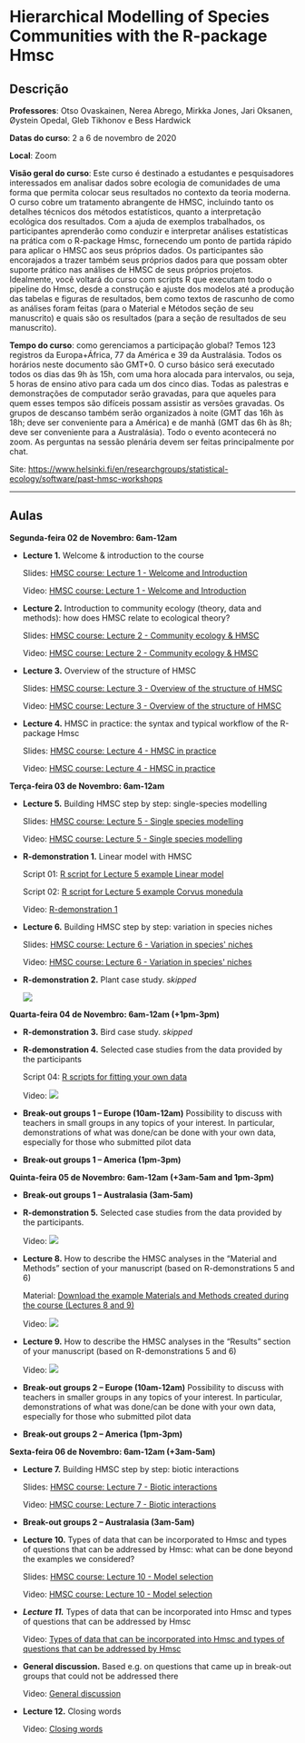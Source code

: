 # **Hierarchical Modelling of Species Communities with the R-package Hmsc**

## Descrição

**Professores**: Otso Ovaskainen, Nerea Abrego, Mirkka Jones, Jari Oksanen, Øystein Opedal, Gleb Tikhonov e Bess Hardwick

**Datas do curso**: 2 a 6 de novembro de 2020

**Local**: Zoom

**Visão geral do curso**: Este curso é destinado a estudantes e pesquisadores interessados em analisar dados sobre ecologia de comunidades de uma forma que permita colocar seus resultados no contexto da teoria moderna. O curso cobre um tratamento abrangente de HMSC, incluindo tanto os detalhes técnicos dos métodos estatísticos, quanto a interpretação ecológica dos resultados. Com a ajuda de exemplos trabalhados, os participantes aprenderão como conduzir e interpretar análises estatísticas na prática com o R-package Hmsc, fornecendo um ponto de partida rápido para aplicar o HMSC aos seus próprios dados. Os participantes são encorajados a trazer também seus próprios dados para que possam obter suporte prático nas análises de HMSC de seus próprios projetos. Idealmente, você voltará do curso com scripts R que executam todo o pipeline do Hmsc, desde a construção e ajuste dos modelos até a produção das tabelas e figuras de resultados, bem como textos de rascunho de como as análises foram feitas (para o Material e Métodos seção de seu manuscrito) e quais são os resultados (para a seção de resultados de seu manuscrito).

**Tempo do curso**: como gerenciamos a participação global? Temos 123 registros da Europa+África, 77 da América e 39 da Australásia. Todos os horários neste documento são GMT+0. O curso básico será executado todos os dias das 9h às 15h, com uma hora alocada para intervalos, ou seja, 5 horas de ensino ativo para cada um dos cinco dias. Todas as palestras e demonstrações de computador serão gravadas, para que aqueles para quem esses tempos são difíceis possam assistir as versões gravadas. Os grupos de descanso também serão organizados à noite (GMT das 16h às 18h; deve ser conveniente para a América) e de manhã (GMT das 6h às 8h; deve ser conveniente para a Australásia). Todo o evento acontecerá no zoom. As perguntas na sessão plenária devem ser feitas principalmente por chat.

Site: https://www.helsinki.fi/en/researchgroups/statistical-ecology/software/past-hmsc-workshops

---

## **Aulas**

**Segunda-feira 02 de Novembro: 6am-12am**

- **Lecture 1.** Welcome & introduction to the course

  Slides: [HMSC course: Lecture 1 - Welcome and Introduction](https://www.helsinki.fi/sites/default/files/atoms/files/lecture_1_-_welcome_introduction.pdf)

  Video: [HMSC course: Lecture 1 - Welcome and Introduction](https://youtu.be/4QKQLI5A-lU)

- **Lecture 2.** Introduction to community ecology (theory, data and methods): how does HMSC relate to ecological theory? 

  Slides: [HMSC course: Lecture 2 - Community ecology & HMSC](https://www.helsinki.fi/sites/default/files/atoms/files/lecture_2_-_community_ecology_and_hmsc.pdf)

  Video: [HMSC course: Lecture 2 - Community ecology & HMSC](https://youtu.be/24zTioRdJtw)

- **Lecture 3.** Overview of the structure of HMSC

  Slides: [HMSC course: Lecture 3 - Overview of the structure of HMSC](https://www.helsinki.fi/sites/default/files/atoms/files/lecture_3_-_overview_of_the_structure_of_hmsc.pdf)

  Video: [HMSC course: Lecture 3 - Overview of the structure of HMSC](https://youtu.be/mLr0nFe28sI)

- **Lecture 4.** HMSC in practice: the syntax and typical workflow of the R-package Hmsc

  Slides: [HMSC course: Lecture 4 - HMSC in practice](https://www.helsinki.fi/sites/default/files/atoms/files/lecture_4_-_hmsc_in_practice.pdf)

  Video: [HMSC course: Lecture 4 - HMSC in practice](https://youtu.be/X6U3FMKjfdw)

**Terça-feira 03 de Novembro: 6am-12am**

- **Lecture 5.** Building HMSC step by step: single-species modelling

  Slides: [HMSC course: Lecture 5 - Single species modelling](https://www.helsinki.fi/sites/default/files/atoms/files/lecture_5_-_single-species_modelling.pdf)

  Video: [HMSC course: Lecture 5 - Single species modelling](https://youtu.be/W8VY5B_ZNIQ)

- **R-demonstration 1.** Linear model with HMSC

  Script 01: [R script for Lecture 5 example Linear model](https://www.helsinki.fi/sites/default/files/atoms/files/1a_linear_model.zip)

  Script 02: [R script for Lecture 5 example Corvus monedula](https://www.helsinki.fi/sites/default/files/atoms/files/1b_corvus_monedula.zip)

  Video: [R-demonstration 1](https://youtu.be/K2OJqnlc73c)

- **Lecture 6.** Building HMSC step by step: variation in species niches

  Slides: [HMSC course: Lecture 6 - Variation in species' niches](https://www.helsinki.fi/sites/default/files/atoms/files/lecture_6_-_variation_in_species_niches.pdf)

  Video: [HMSC course: Lecture 6 - Variation in species' niches](https://youtu.be/-eUMvymTJbo)

- **R-demonstration 2.** Plant case study. *skipped*

  [![](http://img.youtube.com/vi/4M_Zrz0FUzU/0.jpg)](https://youtu.be/4M_Zrz0FUzU)

**Quarta-feira 04 de Novembro: 6am-12am (+1pm-3pm)**

- **R-demonstration 3.** Bird case study. *skipped*

- **R-demonstration 4.** Selected case studies from the data provided by the participants

  Script 04: [R scripts for fitting your own data](https://www.helsinki.fi/sites/default/files/atoms/files/hmsc_scripts.zip)

  Video: [![](http://img.youtube.com/vi/slP4BCbiriA/0.jpg)](https://youtu.be/slP4BCbiriA)

- **Break-out groups 1 – Europe (10am-12am)** Possibility to discuss with teachers in small groups in any topics of your  interest. In particular, demonstrations of what was done/can be done  with your own data, especially for those who submitted pilot data

- **Break-out groups 1 – America (1pm-3pm)**

**Quinta-feira 05 de Novembro: 6am-12am (+3am-5am and 1pm-3pm)**

- **Break-out groups 1 – Australasia (3am-5am)**

- **R-demonstration 5.** Selected case studies from the data provided by the participants.

  Video: [![](http://img.youtube.com/vi/Q_m3q6Y2Jho/0.jpg)](https://youtu.be/Q_m3q6Y2Jho)

- **Lecture 8.** How to describe the HMSC analyses in the “Material and Methods” section of your manuscript (based on R-demonstrations 5 and 6)

  Material: [Download the example Materials and Methods created during the course (Lectures 8 and 9)](https://www.helsinki.fi/sites/default/files/atoms/files/examples_of_methods_and_results_sections.zip)

  Video: [![](http://img.youtube.com/vi/qPPDb6TMb48/0.jpg)](https://youtu.be/qPPDb6TMb48)

- **Lecture 9.** How to describe the HMSC analyses in the “Results” section of your manuscript (based on R-demonstrations 5 and 6)

  Video: [![](http://img.youtube.com/vi/nuv3UBzbOP4/0.jpg)](https://youtu.be/nuv3UBzbOP4)

- **Break-out groups 2 – Europe (10am-12am)** Possibility to discuss with teachers in smaller groups in any topics of your  interest. In particular, demonstrations of what was done/can be done  with your own data, especially for those who submitted pilot data

- **Break-out groups 2 – America (1pm-3pm)**

**Sexta-feira 06 de Novembro: 6am-12am (+3am-5am)**

- **Lecture 7.** Building HMSC step by step: biotic interactions

  Slides: [HMSC course: Lecture 7 - Biotic interactions](https://www.helsinki.fi/sites/default/files/atoms/files/lecture_7_-_biotic_interactions.pdf)

  Video: [HMSC course: Lecture 7 - Biotic interactions](https://youtu.be/_hvdjpdNQYo)

- **Break-out groups 2 – Australasia (3am-5am)**

- **Lecture 10.** Types of data that can be  incorporated to Hmsc and types of questions that can be addressed by  Hmsc: what can be done beyond the examples we considered?

  Slides: [HMSC course: Lecture 10 - Model selection](https://www.helsinki.fi/sites/default/files/atoms/files/lecture_10_-_model_selection.pdf)

  Video: [HMSC course: Lecture 10 - Model selection](https://youtu.be/obtR90Y57lg)

- ***Lecture 11.*** Types of data that can be incorporated into Hmsc and types of questions that can be addressed by Hmsc

  Video: [Types of data that can be incorporated into Hmsc and types of questions that can be addressed by Hmsc](https://youtu.be/b1zmLDudKJU)

- **General discussion.** Based e.g. on questions that came up in break-out groups that could not be addressed there

  Video: [General discussion](https://youtu.be/t2QfIZVXYl0)

- **Lecture 12.** Closing words

  Video: [Closing words](https://youtu.be/Ev4xIyTJPTw)
